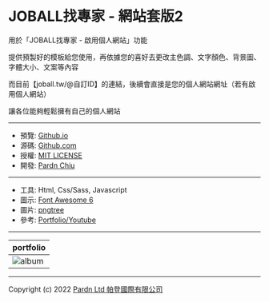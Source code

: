 # JOBALL找專家 - 網站套版2

用於「JOBALL找專家 - 啟用個人網站」功能

提供預製好的模板給您使用，再依據您的喜好去更改主色調、文字顏色、背景圖、字體大小、文案等內容

而目前【joball.tw/@自訂ID】的連結，後續會直接是您的個人網站網址（若有啟用個人網站）

讓各位能夠輕鬆擁有自己的個人網站

***

- 預覽: [Github.io](https://pardnchiu.github.io/joball-template-2/)
- 源碼: [Github.com](https://github.com/pardnchiu/joball-template-2/)
- 授權: [MIT LICENSE](https://github.com/pardnchiu/joball-template-2/blob/main/LICENSE)
- 開發: [Pardn Chiu](https://joball.tw/@pardnltd)

***

- 工具: Html, Css/Sass, Javascript
- 圖示: [Font Awesome 6](https://fontawesome.com)
- 圖片: [pngtree](https://.pngtree.com/free-backgrounds)
- 參考: [Portfolio/Youtube](https://www.youtube.com/watch?v=mq0xJxOTiYo)

***

| portfolio |
|---|
| ![album](https://pardnchiu.github.io/joball-template-2/preview/portfolio.png) |

***

Copyright (c) 2022 [Pardn Ltd 帕登國際有限公司](https://joball.tw/@pardnltd)

